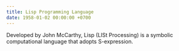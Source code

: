 ```yaml
---
title: Lisp Programming Language
date: 1958-01-02 00:00:00 +0700
---
```


Developed by John McCarthy, Lisp (LISt Processing) is a symbolic computational language that adopts S-expression.

